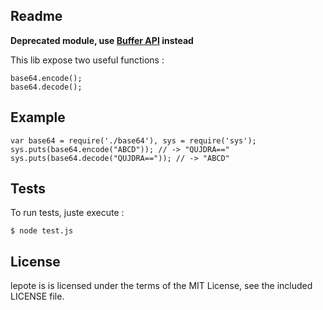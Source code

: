 Readme
------

**Deprecated module, use [Buffer API](http://nodejs.org/docs/v0.3.7/api/buffers.html) instead**

This lib expose two useful functions :

    base64.encode();
    base64.decode();

Example
-------

    var base64 = require('./base64'), sys = require('sys');
    sys.puts(base64.encode("ABCD")); // -> "QUJDRA=="
    sys.puts(base64.decode("QUJDRA==")); // -> "ABCD"

Tests
-----

To run tests, juste execute :

    $ node test.js

License
-------

lepote is is licensed under the terms of the MIT License, see the included LICENSE file.